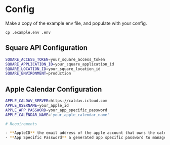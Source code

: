 # Config

Make a copy of the example env file, and populate with your config.

`cp .example.env .env`

## Square API Configuration
```bash
SQUARE_ACCESS_TOKEN=your_square_access_token
SQUARE_APPLICATION_ID=your_square_application_id
SQUARE_LOCATION_ID=your_square_location_id
SQUARE_ENVIRONMENT=production
```

## Apple Calendar Configuration
```bash
APPLE_CALDAV_SERVER=https://caldav.icloud.com
APPLE_USERNAME=your_apple_id
APPLE_APP_PASSWORD=your_app_specific_password
APPLE_CALENDAR_NAME='your_apple_calendar_name'

# Requirements

- **AppleID** the email address of the apple account that owns the calendar
- **App Specific Password** a generated app specific password to manage the calendar

